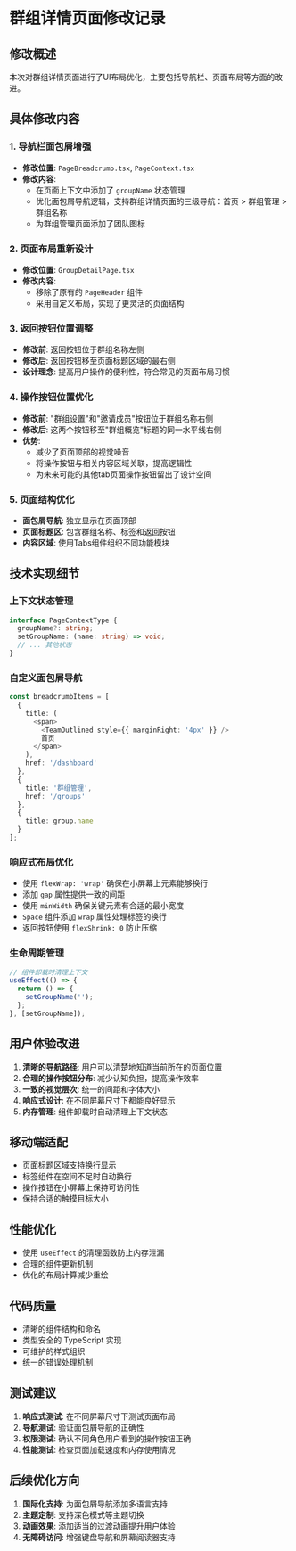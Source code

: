 # 群组详情页面修改记录

## 修改概述
本次对群组详情页面进行了UI布局优化，主要包括导航栏、页面布局等方面的改进。

## 具体修改内容

### 1. 导航栏面包屑增强
- **修改位置**: `PageBreadcrumb.tsx`, `PageContext.tsx`
- **修改内容**:
  - 在页面上下文中添加了 `groupName` 状态管理
  - 优化面包屑导航逻辑，支持群组详情页面的三级导航：首页 > 群组管理 > 群组名称
  - 为群组管理页面添加了团队图标

### 2. 页面布局重新设计
- **修改位置**: `GroupDetailPage.tsx`
- **修改内容**:
  - 移除了原有的 `PageHeader` 组件
  - 采用自定义布局，实现了更灵活的页面结构

### 3. 返回按钮位置调整
- **修改前**: 返回按钮位于群组名称左侧
- **修改后**: 返回按钮移至页面标题区域的最右侧
- **设计理念**: 提高用户操作的便利性，符合常见的页面布局习惯

### 4. 操作按钮位置优化
- **修改前**: "群组设置"和"邀请成员"按钮位于群组名称右侧
- **修改后**: 这两个按钮移至"群组概览"标题的同一水平线右侧
- **优势**: 
  - 减少了页面顶部的视觉噪音
  - 将操作按钮与相关内容区域关联，提高逻辑性
  - 为未来可能的其他tab页面操作按钮留出了设计空间

### 5. 页面结构优化
- **面包屑导航**: 独立显示在页面顶部
- **页面标题区**: 包含群组名称、标签和返回按钮
- **内容区域**: 使用Tabs组件组织不同功能模块

## 技术实现细节

### 上下文状态管理
```typescript
interface PageContextType {
  groupName?: string;
  setGroupName: (name: string) => void;
  // ... 其他状态
}
```

### 自定义面包屑导航
```typescript
const breadcrumbItems = [
  {
    title: (
      <span>
        <TeamOutlined style={{ marginRight: '4px' }} />
        首页
      </span>
    ),
    href: '/dashboard'
  },
  {
    title: '群组管理',
    href: '/groups'
  },
  {
    title: group.name
  }
];
```

### 响应式布局优化
- 使用 `flexWrap: 'wrap'` 确保在小屏幕上元素能够换行
- 添加 `gap` 属性提供一致的间距
- 使用 `minWidth` 确保关键元素有合适的最小宽度
- `Space` 组件添加 `wrap` 属性处理标签的换行
- 返回按钮使用 `flexShrink: 0` 防止压缩

### 生命周期管理
```typescript
// 组件卸载时清理上下文
useEffect(() => {
  return () => {
    setGroupName('');
  };
}, [setGroupName]);
```

## 用户体验改进

1. **清晰的导航路径**: 用户可以清楚地知道当前所在的页面位置
2. **合理的操作按钮分布**: 减少认知负担，提高操作效率
3. **一致的视觉层次**: 统一的间距和字体大小
4. **响应式设计**: 在不同屏幕尺寸下都能良好显示
5. **内存管理**: 组件卸载时自动清理上下文状态

## 移动端适配

- 页面标题区域支持换行显示
- 标签组件在空间不足时自动换行
- 操作按钮在小屏幕上保持可访问性
- 保持合适的触摸目标大小

## 性能优化

- 使用 `useEffect` 的清理函数防止内存泄漏
- 合理的组件更新机制
- 优化的布局计算减少重绘

## 代码质量

- 清晰的组件结构和命名
- 类型安全的 TypeScript 实现
- 可维护的样式组织
- 统一的错误处理机制

## 测试建议

1. **响应式测试**: 在不同屏幕尺寸下测试页面布局
2. **导航测试**: 验证面包屑导航的正确性
3. **权限测试**: 确认不同角色用户看到的操作按钮正确
4. **性能测试**: 检查页面加载速度和内存使用情况

## 后续优化方向

1. **国际化支持**: 为面包屑导航添加多语言支持
2. **主题定制**: 支持深色模式等主题切换
3. **动画效果**: 添加适当的过渡动画提升用户体验
4. **无障碍访问**: 增强键盘导航和屏幕阅读器支持